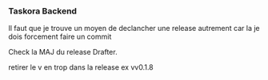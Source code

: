 ### Taskora Backend

Il faut que je trouve un moyen de declancher une release autrement car la je dois forcement faire un commit

Check la MAJ du release Drafter.

retirer le v en trop dans la release ex vv0.1.8